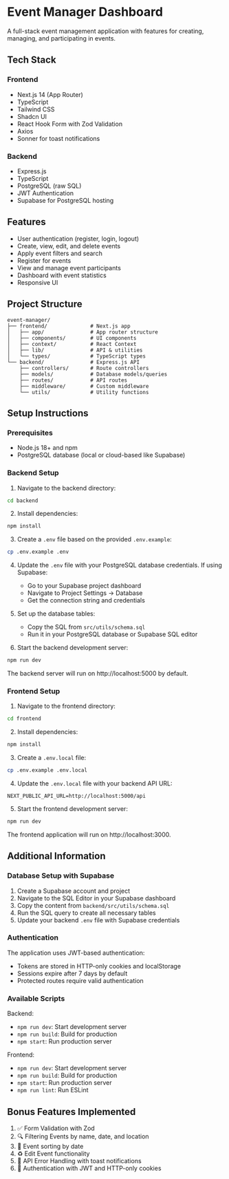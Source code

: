 # Event Manager Dashboard

A full-stack event management application with features for creating, managing, and participating in events.

## Tech Stack

### Frontend

- Next.js 14 (App Router)
- TypeScript
- Tailwind CSS
- Shadcn UI
- React Hook Form with Zod Validation
- Axios
- Sonner for toast notifications

### Backend

- Express.js
- TypeScript
- PostgreSQL (raw SQL)
- JWT Authentication
- Supabase for PostgreSQL hosting

## Features

- User authentication (register, login, logout)
- Create, view, edit, and delete events
- Apply event filters and search
- Register for events
- View and manage event participants
- Dashboard with event statistics
- Responsive UI

## Project Structure

```
event-manager/
├── frontend/              # Next.js app
│   ├── app/               # App router structure
│   ├── components/        # UI components
│   ├── context/           # React Context
│   ├── lib/               # API & utilities
│   └── types/             # TypeScript types
└── backend/               # Express.js API
    ├── controllers/       # Route controllers
    ├── models/            # Database models/queries
    ├── routes/            # API routes
    ├── middleware/        # Custom middleware
    └── utils/             # Utility functions
```

## Setup Instructions

### Prerequisites

- Node.js 18+ and npm
- PostgreSQL database (local or cloud-based like Supabase)

### Backend Setup

1. Navigate to the backend directory:

```bash
cd backend
```

2. Install dependencies:

```bash
npm install
```

3. Create a `.env` file based on the provided `.env.example`:

```bash
cp .env.example .env
```

4. Update the `.env` file with your PostgreSQL database credentials. If using Supabase:

   - Go to your Supabase project dashboard
   - Navigate to Project Settings → Database
   - Get the connection string and credentials

5. Set up the database tables:

   - Copy the SQL from `src/utils/schema.sql`
   - Run it in your PostgreSQL database or Supabase SQL editor

6. Start the backend development server:

```bash
npm run dev
```

The backend server will run on http://localhost:5000 by default.

### Frontend Setup

1. Navigate to the frontend directory:

```bash
cd frontend
```

2. Install dependencies:

```bash
npm install
```

3. Create a `.env.local` file:

```bash
cp .env.example .env.local
```

4. Update the `.env.local` file with your backend API URL:

```
NEXT_PUBLIC_API_URL=http://localhost:5000/api
```

5. Start the frontend development server:

```bash
npm run dev
```

The frontend application will run on http://localhost:3000.

## Additional Information

### Database Setup with Supabase

1. Create a Supabase account and project
2. Navigate to the SQL Editor in your Supabase dashboard
3. Copy the content from `backend/src/utils/schema.sql`
4. Run the SQL query to create all necessary tables
5. Update your backend `.env` file with Supabase credentials

### Authentication

The application uses JWT-based authentication:

- Tokens are stored in HTTP-only cookies and localStorage
- Sessions expire after 7 days by default
- Protected routes require valid authentication

### Available Scripts

Backend:

- `npm run dev`: Start development server
- `npm run build`: Build for production
- `npm start`: Run production server

Frontend:

- `npm run dev`: Start development server
- `npm run build`: Build for production
- `npm start`: Run production server
- `npm run lint`: Run ESLint

## Bonus Features Implemented

1. ✅ Form Validation with Zod
2. 🔍 Filtering Events by name, date, and location
3. 📅 Event sorting by date
4. ♻️ Edit Event functionality
5. 🧪 API Error Handling with toast notifications
6. 🔐 Authentication with JWT and HTTP-only cookies
